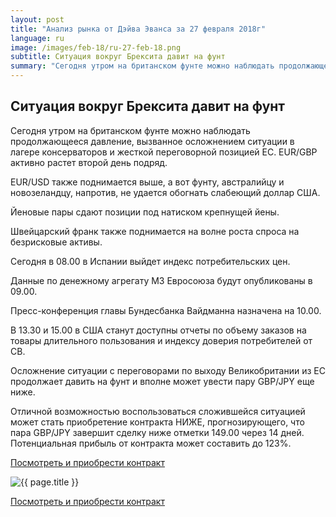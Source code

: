 ```yaml
---
layout: post
title: "Анализ рынка от Дэйва Эванса за 27 февраля 2018г"
language: ru
image: /images/feb-18/ru-27-feb-18.png
subtitle: Ситуация вокруг Брексита давит на фунт
summary: "Сегодня утром на британском фунте можно наблюдать продолжающееся давление, вызванное осложнением ситуации в лагере консерваторов и жесткой переговорной позицией ЕС. EUR/GBP активно растет второй день подряд"
---
```

##  Ситуация вокруг Брексита давит на фунт

Сегодня утром на британском фунте можно наблюдать продолжающееся давление, вызванное осложнением ситуации в лагере консерваторов и жесткой переговорной позицией ЕС. EUR/GBP активно растет второй день подряд.

EUR/USD также поднимается выше, а вот фунту, австралийцу и новозеландцу, напротив, не удается обогнать слабеющий доллар США.

Йеновые пары сдают позиции под натиском крепнущей йены.

Швейцарский франк также поднимается на волне роста спроса на безрисковые активы.
 
 
Сегодня в 08.00 в Испании выйдет индекс потребительских цен.

Данные по денежному агрегату М3 Евросоюза будут опубликованы в 09.00.

Пресс-конференция главы Бундесбанка Вайдманна назначена на 10.00.

В 13.30 и 15.00 в США станут доступны отчеты по объему заказов на товары длительного пользования и индексу доверия потребителей от CB.
 
 
Осложнение ситуации с переговорами по выходу Великобритании из ЕС продолжает давить на фунт и вполне может увести пару GBP/JPY еще ниже.

Отличной возможностью воспользоваться сложившейся ситуацией может стать приобретение контракта НИЖЕ, прогнозирующего, что пара GBP/JPY завершит сделку ниже отметки 149.00 через 14 дней. Потенциальная прибыль от контракта может составить до 123%.

<a href="http://record.binary.com/_bivVDfg8lHux76XffYA0JmNd7ZgqdRLk/1/market=forex&underlying=frxGBPJPY&formname=higherlower&duration_amount=14&duration_units=d&amount=10&amount_type=payout&expiry_type=duration&barrier=149.00&s=1&t=AGAo0wZxiuWVUSIZnKLQvZ0co5lt24DG" target="_blank">Посмотреть и приобрести контракт</a>

<img src="{{ site.url }}/images/feb-18/ru-27-feb-18.png" alt="{{ page.title }}"  title="{{ page.title }}">

<a href="%LINK%%?https://www.binary.com/d/trade.cgi?market=forex&underlying=frxGBPJPY&formname=higherlower&duration_amount=14&duration_units=d&amount=10&amount_type=payout&expiry_type=duration&barrier=149.00&s=1&t=AGAo0wZxiuWVUSIZnKLQvZ0co5lt24DG" target="_blank">Посмотреть и приобрести контракт</a>
